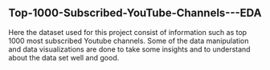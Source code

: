 ## Top-1000-Subscribed-YouTube-Channels---EDA
Here the dataset used for this project consist of information such as top 1000 most subscribed Youtube channels.
Some of the data manipulation and data visualizations are done to take some insights and to understand about the data set well and good.
